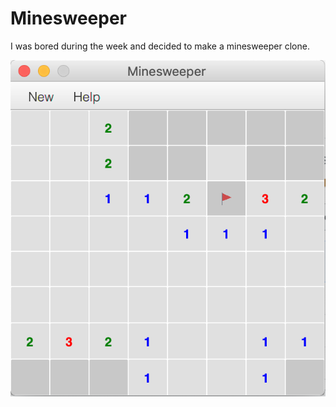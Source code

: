 # Minesweeper
I was bored during the week and decided to make a minesweeper clone.

![Game snapshot](minesweeper.png)
